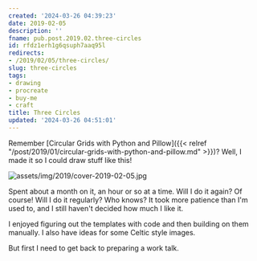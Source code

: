 ```yaml
---
created: '2024-03-26 04:39:23'
date: 2019-02-05
description: ''
fname: pub.post.2019.02.three-circles
id: rfdz1erh1g6qsuph7aaq95l
redirects:
- /2019/02/05/three-circles/
slug: three-circles
tags:
- drawing
- procreate
- buy-me
- craft
title: Three Circles
updated: '2024-03-26 04:51:01'
---
```


Remember [Circular Grids with Python and Pillow]({{< relref "/post/2019/01/circular-grids-with-python-and-pillow.md" >}})? Well, I made it so I could draw stuff like this!

<!--more-->

![assets/img/2019/cover-2019-02-05.jpg](assets/img/2019/cover-2019-02-05.jpg)

Spent about a month on it, an hour or so at a time. Will I do it again? Of course! Will I do it regularly? Who knows? It took more patience than I'm used to, and I still haven't decided how much I like it.

I enjoyed figuring out the templates with code and then building on them manually. I also have ideas for some Celtic style images.

But first I need to get back to preparing a work talk.